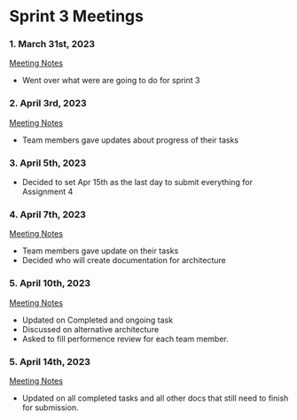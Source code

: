 # Sprint 3 Meetings 

### 1. March 31st, 2023

[Meeting Notes](/doc/meeting_notes/sprint3_mar31.md)

- Went over what were are going to do for sprint 3 

### 2. April 3rd, 2023

[Meeting Notes](/doc/meeting_notes/sprint3_apr3.md)

- Team members gave updates about progress of their tasks

### 3. April 5th, 2023

- Decided to set Apr 15th as the last day to submit everything for Assignment 4

### 4. April 7th, 2023

[Meeting Notes](/doc/meeting_notes/sprint3_apr7.md)

- Team members gave update on their tasks 
- Decided who will create documentation for architecture

### 5. April 10th, 2023

[Meeting Notes](/doc/meeting_notes/sprint3_apr10.md)

- Updated on Completed and ongoing task
- Discussed on alternative architecture
- Asked to fill performence review for each team member.

### 5. April 14th, 2023

[Meeting Notes](/doc/meeting_notes/sprint3_apr14.md)

- Updated on all completed tasks and all other docs that still need to finish for submission.